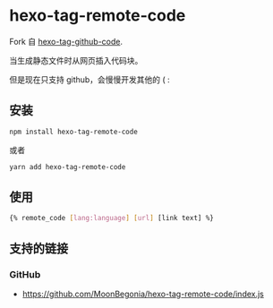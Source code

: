 # hexo-tag-remote-code

Fork 自 [hexo-tag-github-code](https://github.com/itpropro/hexo-tag-ghcode).

当生成静态文件时从网页插入代码块。

但是现在只支持 github，会慢慢开发其他的 \( :

## 安装

``` bash
npm install hexo-tag-remote-code
```

或者

``` bash
yarn add hexo-tag-remote-code
```

## 使用

``` bash
{% remote_code [lang:language] [url] [link text] %}
```

## 支持的链接

### GitHub

- <https://github.com/MoonBegonia/hexo-tag-remote-code/index.js>
